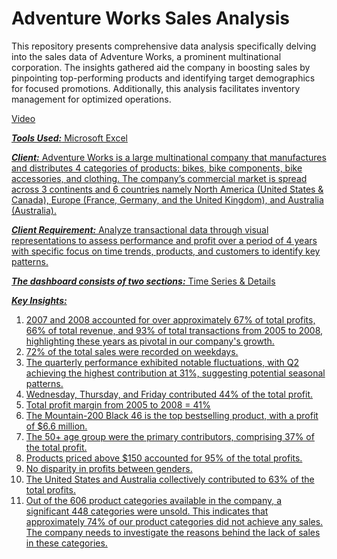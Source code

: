 # Adventure Works Sales Analysis

This repository presents comprehensive data analysis specifically delving into the sales data of Adventure Works, a prominent multinational corporation. The insights gathered aid the company in boosting sales by pinpointing top-performing products and identifying target demographics for focused promotions. Additionally, this analysis facilitates inventory management for optimized operations.

<a href="https://drive.google.com/file/d/1_VVrJ0ZGdF5b8mLLlOjYmf16ACg0Lk4j/view?usp=sharing">Video

***Tools Used:*** Microsoft Excel

***Client:*** Adventure Works is a large multinational company that manufactures and distributes 4 categories of products: bikes, bike components, bike accessories, and clothing. The company’s commercial market is spread across 3 continents and 6 countries namely North America (United States & Canada), Europe (France, Germany, and the United Kingdom), and Australia (Australia).

***Client Requirement:*** Analyze transactional data through visual representations to assess performance and profit over a period of 4 years with specific focus on time trends, products, and customers to identify key patterns.

***The dashboard consists of two sections:*** Time Series & Details

***Key Insights:***
1.	2007 and 2008 accounted for over approximately 67% of total profits, 66% of total revenue, and 93% of total transactions from 2005 to 2008, highlighting these years as pivotal in our company's growth.
2.	72% of the total sales were recorded on weekdays.
3.	The quarterly performance exhibited notable fluctuations, with Q2 achieving the highest contribution at 31%, suggesting potential seasonal patterns.
4.	Wednesday, Thursday, and Friday contributed 44% of the total profit.
5.	Total profit margin from 2005 to 2008 = 41%
6.	The Mountain-200 Black 46 is the top bestselling product, with a profit of $6.6 million.
7.	The 50+ age group were the primary contributors, comprising 37% of the total profit.
8.	Products priced above $150 accounted for 95% of the total profits.
9.	No disparity in profits between genders.
10.	The United States and Australia collectively contributed to 63% of the total profits.
11.	Out of the 606 product categories available in the company, a significant 448 categories were unsold. This indicates that approximately 74% of our product categories did not achieve any sales. The company needs to investigate the reasons behind the lack of sales in these categories.

